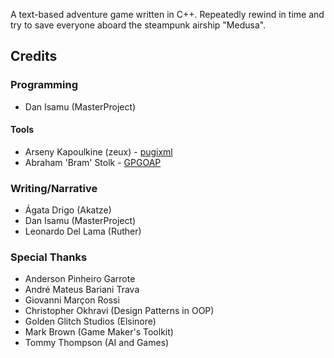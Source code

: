 A text-based adventure game written in C++.
Repeatedly rewind in time and try to save everyone aboard the steampunk airship "Medusa".

## Credits
### Programming
* Dan Isamu (MasterProject)

#### Tools
* Arseny Kapoulkine (zeux) - [pugixml](https://github.com/zeux/pugixml)
* Abraham 'Bram' Stolk - [GPGOAP](https://github.com/stolk/GPGOAP)

### Writing/Narrative
* Ágata Drigo (Akatze)
* Dan Isamu (MasterProject)
* Leonardo Del Lama (Ruther)

### Special Thanks
* Anderson Pinheiro Garrote
* André Mateus Bariani Trava
* Giovanni Marçon Rossi
* Christopher Okhravi (Design Patterns in OOP)
* Golden Glitch Studios (Elsinore)
* Mark Brown (Game Maker's Toolkit)
* Tommy Thompson (AI and Games)